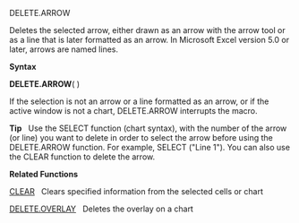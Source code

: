 DELETE.ARROW

Deletes the selected arrow, either drawn as an arrow with the arrow tool
or as a line that is later formatted as an arrow. In Microsoft Excel
version 5.0 or later, arrows are named lines.

**Syntax**

**DELETE.ARROW**( )

If the selection is not an arrow or a line formatted as an arrow, or if
the active window is not a chart, DELETE.ARROW interrupts the macro.

**Tip**   Use the SELECT function (chart syntax), with the number of the
arrow (or line) you want to delete in order to select the arrow before
using the DELETE.ARROW function. For example, SELECT ("Line 1"). You can
also use the CLEAR function to delete the arrow.

**Related Functions**

[CLEAR](CLEAR.md)   Clears specified information from the selected cells or chart

[DELETE.OVERLAY](DELETE.OVERLAY.md)   Deletes the overlay on a chart


